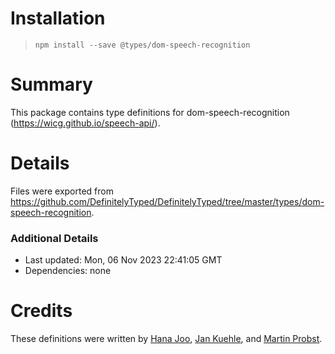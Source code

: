 # Installation
> `npm install --save @types/dom-speech-recognition`

# Summary
This package contains type definitions for dom-speech-recognition (https://wicg.github.io/speech-api/).

# Details
Files were exported from https://github.com/DefinitelyTyped/DefinitelyTyped/tree/master/types/dom-speech-recognition.

### Additional Details
 * Last updated: Mon, 06 Nov 2023 22:41:05 GMT
 * Dependencies: none

# Credits
These definitions were written by [Hana Joo](https://github.com/h-joo), [Jan Kuehle](https://github.com/frigus02), and [Martin Probst](https://github.com/mprobst).
